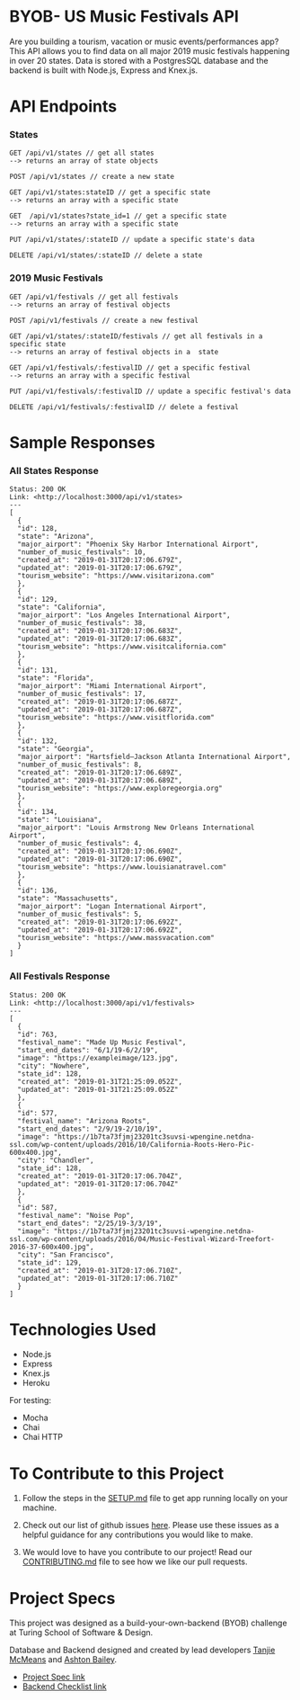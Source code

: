 # BYOB- US Music Festivals API

Are you building a tourism, vacation or music events/performances app? This API allows you to find data on all major 2019 music festivals happening in over 20 states. Data is stored with a PostgresSQL database and the backend is built with Node.js, Express and Knex.js. 

# API Endpoints 

### States
```
GET /api/v1/states // get all states
--> returns an array of state objects

POST /api/v1/states // create a new state 

GET /api/v1/states:stateID // get a specific state 
--> returns an array with a specific state 

GET  /api/v1/states?state_id=1 // get a specific state
--> returns an array with a specific state 

PUT /api/v1/states/:stateID // update a specific state's data

DELETE /api/v1/states/:stateID // delete a state
```

### 2019 Music Festivals 
```
GET /api/v1/festivals // get all festivals
--> returns an array of festival objects

POST /api/v1/festivals // create a new festival

GET /api/v1/states/:stateID/festivals // get all festivals in a specific state
--> returns an array of festival objects in a  state

GET /api/v1/festivals/:festivalID // get a specific festival
--> returns an array with a specific festival 

PUT /api/v1/festivals/:festivalID // update a specific festival's data 

DELETE /api/v1/festivals/:festivalID // delete a festival
```

# Sample Responses 

### All States Response 
```
Status: 200 OK
Link: <http://localhost:3000/api/v1/states>
---
[
  {
  "id": 128,
  "state": "Arizona",
  "major_airport": "Phoenix Sky Harbor International Airport",
  "number_of_music_festivals": 10,
  "created_at": "2019-01-31T20:17:06.679Z",
  "updated_at": "2019-01-31T20:17:06.679Z",
  "tourism_website": "https://www.visitarizona.com"
  },
  {
  "id": 129,
  "state": "California",
  "major_airport": "Los Angeles International Airport",
  "number_of_music_festivals": 38,
  "created_at": "2019-01-31T20:17:06.683Z",
  "updated_at": "2019-01-31T20:17:06.683Z",
  "tourism_website": "https://www.visitcalifornia.com"
  },
  {
  "id": 131,
  "state": "Florida",
  "major_airport": "Miami International Airport",
  "number_of_music_festivals": 17,
  "created_at": "2019-01-31T20:17:06.687Z",
  "updated_at": "2019-01-31T20:17:06.687Z",
  "tourism_website": "https://www.visitflorida.com"
  },
  {
  "id": 132,
  "state": "Georgia",
  "major_airport": "Hartsfield–Jackson Atlanta International Airport",
  "number_of_music_festivals": 8,
  "created_at": "2019-01-31T20:17:06.689Z",
  "updated_at": "2019-01-31T20:17:06.689Z",
  "tourism_website": "https://www.exploregeorgia.org"
  },
  {
  "id": 134,
  "state": "Louisiana",
  "major_airport": "Louis Armstrong New Orleans International Airport",
  "number_of_music_festivals": 4,
  "created_at": "2019-01-31T20:17:06.690Z",
  "updated_at": "2019-01-31T20:17:06.690Z",
  "tourism_website": "https://www.louisianatravel.com"
  },
  {
  "id": 136,
  "state": "Massachusetts",
  "major_airport": "Logan International Airport",
  "number_of_music_festivals": 5,
  "created_at": "2019-01-31T20:17:06.692Z",
  "updated_at": "2019-01-31T20:17:06.692Z",
  "tourism_website": "https://www.massvacation.com"
  }
]
```

### All Festivals Response 
```
Status: 200 OK
Link: <http://localhost:3000/api/v1/festivals>
---
[
  {
  "id": 763,
  "festival_name": "Made Up Music Festival",
  "start_end_dates": "6/1/19-6/2/19",
  "image": "https://exampleimage/123.jpg",
  "city": "Nowhere",
  "state_id": 128,
  "created_at": "2019-01-31T21:25:09.052Z",
  "updated_at": "2019-01-31T21:25:09.052Z"
  },
  {
  "id": 577,
  "festival_name": "Arizona Roots",
  "start_end_dates": "2/9/19-2/10/19",
  "image": "https://1b7ta73fjmj23201tc3suvsi-wpengine.netdna-ssl.com/wp-content/uploads/2016/10/California-Roots-Hero-Pic-600x400.jpg",
  "city": "Chandler",
  "state_id": 128,
  "created_at": "2019-01-31T20:17:06.704Z",
  "updated_at": "2019-01-31T20:17:06.704Z"
  },
  {
  "id": 587,
  "festival_name": "Noise Pop",
  "start_end_dates": "2/25/19-3/3/19",
  "image": "https://1b7ta73fjmj23201tc3suvsi-wpengine.netdna-ssl.com/wp-content/uploads/2016/04/Music-Festival-Wizard-Treefort-2016-37-600x400.jpg",
  "city": "San Francisco",
  "state_id": 129,
  "created_at": "2019-01-31T20:17:06.710Z",
  "updated_at": "2019-01-31T20:17:06.710Z"
  }
]
```

# Technologies Used

- Node.js
- Express
- Knex.js
- Heroku

For testing: 
- Mocha 
- Chai 
- Chai HTTP


# To Contribute to this Project 

1. Follow the steps in the [SETUP.md](https://github.com/ashtonkbailey/BYOB/SETUP.md) file to get app running locally on your machine. 

2. Check out our list of github issues [here](https://github.com/ashtonkbailey/BYOB/issues). Please use these issues as a helpful guidance for any contributions you would like to make.

3. We would love to have you contribute to our project! Read our [CONTRIBUTING.md](https://github.com/ashtonkbailey/BYOB/CONTRIBUTING.md) file to see how we like our pull requests.  


# Project Specs 

This project was designed as a build-your-own-backend (BYOB) challenge at Turing School of Software & Design. 

Database and Backend designed and created by lead developers [Tanjie McMeans](https://github.com/TMcMeans) and [Ashton Bailey](https://github.com/ashtonkbailey).

- [Project Spec link](http://frontend.turing.io/projects/build-your-own-backend.html)
- [Backend Checklist link](http://frontend.turing.io/projects/byob/backend-feature-checklist.html)

